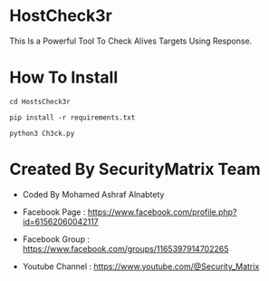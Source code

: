 # HostCheck3r
This Is a Powerful Tool To Check Alives Targets Using Response.

# How To Install 
`cd HostsCheck3r`

`pip install -r requirements.txt`

`python3 Ch3ck.py`

# Created By SecurityMatrix Team

* Coded By Mohamed Ashraf Alnabtety

* Facebook Page : https://www.facebook.com/profile.php?id=61562060042117
  
* Facebook Group : https://www.facebook.com/groups/1165397914702265
  
* Youtube Channel : https://www.youtube.com/@Security_Matrix
